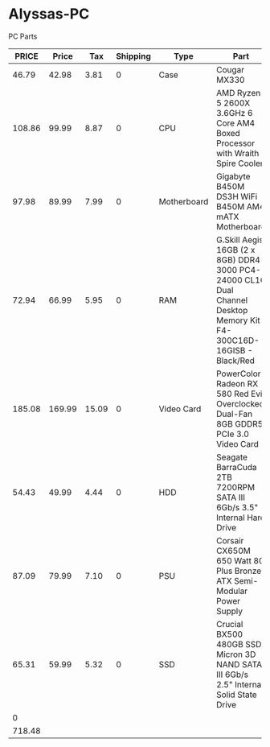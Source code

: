 # Alyssas-PC
PC Parts

| PRICE  | Price  | Tax   | Shipping | Type        | Part                                                                                                                | URL                                                                                                                                                   |
|--------|--------|-------|----------|-------------|---------------------------------------------------------------------------------------------------------------------|-------------------------------------------------------------------------------------------------------------------------------------------------------|
| 46.79  | 42.98  | 3.81  | 0        | Case        | Cougar MX330                                                                                                        | [https://www.newegg.com/p/N82E16811553031?Item=9SIABD59672546](https://www.newegg.com/p/N82E16811553031?Item=9SIABD59672546)                                                                                         |
| 108.86 | 99.99  | 8.87  | 0        | CPU         | AMD Ryzen 5 2600X 3.6GHz 6 Core AM4 Boxed Processor with Wraith Spire Cooler                                        | [https://www.microcenter.com/product/505629/amd-ryzen-5-2600x-36ghz-6-core-am4-boxed-processor-with-wraith-spire-cooler](https://www.microcenter.com/product/505629/amd-ryzen-5-2600x-36ghz-6-core-am4-boxed-processor-with-wraith-spire-cooler)                                |
| 97.98  | 89.99  | 7.99  | 0        | Motherboard | Gigabyte B450M DS3H WiFi B450M AM4 mATX Motherboard                                                                 | [https://www.microcenter.com/product/610563/B450M_DS3H_WiFi_B450M_AM4_mATX_Motherboard](https://www.microcenter.com/product/610563/B450M_DS3H_WiFi_B450M_AM4_mATX_Motherboard)                                                                 |
| 72.94  | 66.99  | 5.95  | 0        | RAM         | G.Skill Aegis 16GB (2 x 8GB) DDR4-3000 PC4-24000 CL16 Dual Channel Desktop Memory Kit F4-300C16D-16GISB - Black/Red | [https://www.microcenter.com/product/474187/Aegis_16GB_2_x_8GB)_DDR4-3000_PC4-24000_CL16_Dual_Channel_Desktop_Memory_Kit_F4-300C16D-16GISB_-_Black-Red](https://www.microcenter.com/product/474187/Aegis_16GB_2_x_8GB\)_DDR4-3000_PC4-24000_CL16_Dual_Channel_Desktop_Memory_Kit_F4-300C16D-16GISB_-_Black-Red) |
| 185.08 | 169.99 | 15.09 | 0        | Video Card  | PowerColor Radeon RX 580 Red Evil Overclocked Dual-Fan 8GB GDDR5 PCIe 3.0 Video Card                                | [https://www.microcenter.com/product/617997/powercolor-radeon-rx-580-red-evil-overclocked-dual-fan-8gb-gddr5-pcie-30-video-card](https://www.microcenter.com/product/617997/powercolor-radeon-rx-580-red-evil-overclocked-dual-fan-8gb-gddr5-pcie-30-video-card)                        |
| 54.43  | 49.99  | 4.44  | 0        | HDD         | Seagate BarraCuda 2TB 7200RPM SATA III 6Gb/s 3.5" Internal Hard Drive                                               | [https://www.microcenter.com/product/600551/BarraCuda_2TB_7200RPM_SATA_III_6Gb-s_35_Internal_Hard_Drive](https://www.microcenter.com/product/600551/BarraCuda_2TB_7200RPM_SATA_III_6Gb-s_35_Internal_Hard_Drive)                                                |
| 87.09  | 79.99  | 7.10  | 0        | PSU         | Corsair CX650M 650 Watt 80 Plus Bronze ATX Semi-Modular Power Supply                                                | [https://www.microcenter.com/product/460288/corsair-cx650m-650-watt-80-plus-bronze-atx-semi-modular-power-supply](https://www.microcenter.com/product/460288/corsair-cx650m-650-watt-80-plus-bronze-atx-semi-modular-power-supply)                                       |
| 65.31  | 59.99  | 5.32  | 0        | SSD         | Crucial BX500 480GB SSD Micron 3D NAND SATA III 6Gb/s 2.5" Internal Solid State Drive                               | [https://www.microcenter.com/product/511702/crucial-bx500-480gb-ssd-micron-3d-nand-sata-iii-6gb-s-25-internal-solid-state-drive](https://www.microcenter.com/product/511702/crucial-bx500-480gb-ssd-micron-3d-nand-sata-iii-6gb-s-25-internal-solid-state-drive)                        |
| 0      |        |       |          |             |                                                                                                                     |                                                                                                                                                       |
| 718.48 |        |       |          |             |                                                                                                                     |                                                                                                                                                       |